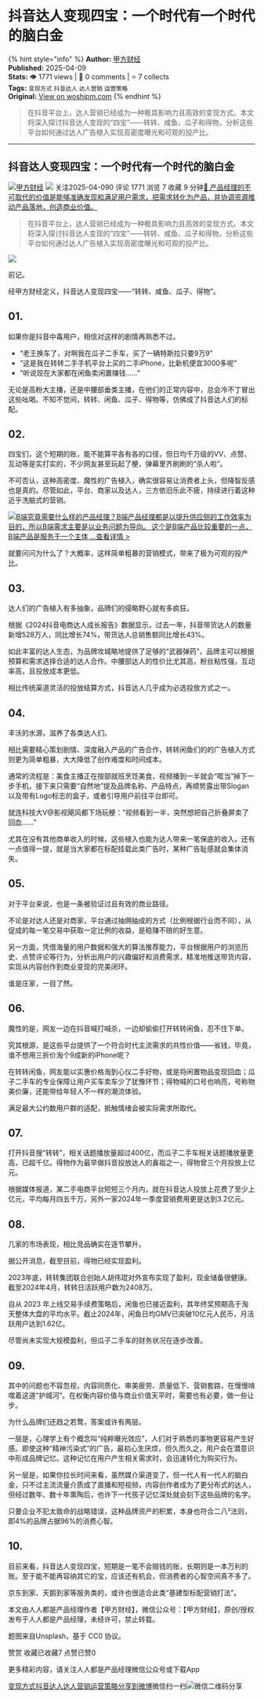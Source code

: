 # 抖音达人变现四宝：一个时代有一个时代的脑白金

{% hint style="info" %}
**Author:** [甲方财经](https://www.woshipm.com/u/928408)  
**Published:** 2025-04-09  
**Stats:** 👁️ 1771 views | 💬 0 comments | ⭐ 7 collects  
**Tags:** `变现方式` `抖音达人` `达人营销` `运营策略`  
**Original:** [View on woshipm.com](https://www.woshipm.com/marketing/6201923.html)
{% endhint %}

> 在抖音平台上，达人营销已经成为一种极具影响力且高效的变现方式。本文将深入探讨抖音达人变现的“四宝”——转转、咸鱼、瓜子和得物，分析这些平台如何通过达人广告植入实现高密度曝光和可观的投产比。

---

## 抖音达人变现四宝：一个时代有一个时代的脑白金

[![](https://image.woshipm.com/wp-files/2019/08/rR1DyaJbnXM0uP5xmTjt.png!/both/72x72)](https://www.woshipm.com/u/928408)[甲方财经](https://www.woshipm.com/u/928408) ![](https://static.woshipm.com/tag/1122_1@2x.png ) 关注2025-04-090 评论 1771 浏览 7 收藏 9 分钟[🔗 产品经理的不可取代的价值是能够准确发现和满足用户需求，把需求转化为产品，并协调资源推动产品落地，创造商业价值。](https://ke.qidianla.com/courses/90pm)

> 在抖音平台上，达人营销已经成为一种极具影响力且高效的变现方式。本文将深入探讨抖音达人变现的“四宝”——转转、咸鱼、瓜子和得物，分析这些平台如何通过达人广告植入实现高密度曝光和可观的投产比。

![](https://image.woshipm.com/2024/05/13/638fd740-1102-11ef-8ad3-00163e142b65.png)

前记。

经甲方财经定义，抖音达人变现四宝——“转转、咸鱼、瓜子、得物”。

## 01.

如果你是抖音中毒用户，相信对这样的剧情再熟悉不过。

-   “老王换车了，对啊我在瓜子二手车，买了一辆特斯拉只要9万9”
-   “这是我在转转二手手机平台上买的二手iPhone，比新机便宜3000多呢”
-   “听说现在大家都在闲鱼卖闲置赚钱……”

无论是高粉大主播，还是中腰部垂类主播，在他们的正常内容中，总会冷不丁冒出这些吆喝。不知不觉间，转转、闲鱼、瓜子、得物等，仿佛成了抖音达人们的标配。

## 02.

四宝们，这个短期的账，能不能算平各有各的口径，但日均千万级的VV、点赞、互动等是实打实的，不少网友甚至玩起了梗，弹幕里齐刷刷的“杀人啦”。

不可否认，这种高密度、魔性的广告植入，确实很容易让消费者上头，但降智反感也是真的。尽管如此，平台、商家以及达人，三方依旧乐此不疲，持续进行着这种近乎洗脑式的营销。

[![](https://image.woshipm.com/2023/08/02/f7cafd68-30e3-11ee-9da3-00163e0b5ff3.png)B端究竟需要什么样的产品经理？B端产品经理都是以提升供应侧的工作效率为目的，所以B端需求主要是以业务问题为导向。 这个是B端产品比较重要的一点，B端产品是服务于一个主体 ...查看详情 >](https://ke.qidianla.com/courses/bcpm)

就要问问为什么了？大概率，这样简单粗暴的营销模式，带来了极为可观的投产比。

## 03.

达人们的广告植入有多抽象，品牌们的侵略野心就有多疯狂。

根据《2024抖音电商达人成长报告》数据显示，过去一年，抖音带货达人的数量新增528万人，同比增长74%，带货达人总销售额同比增长43%。

如此丰富的达人生态，为品牌攻城略地提供了足够的“武器弹药”，品牌主可以根据预算和需求选择合适的达人合作。中腰部达人的性价比尤其高，粉丝粘性强，互动率高，且投放成本更低。

相比传统渠道灵活的投放结算方式，抖音达人几乎成为必选投放方式之一。

## 04.

丰沃的水源，滋养了各类达人们。

相比需要精心策划剧情、深度融入产品的广告合作，转转闲鱼们的的广告植入方式则更为简单粗暴，大大降低了创作难度和时间成本。

通常的流程是：美食主播正在按部就班烹饪美食，视频播到一半就会“哐当”掉下一步手机，接下来只需要“自然地”提及品牌名称、产品特点，再顺势露出带Slogan以及带有Logo标志的盒子，或者引导用户前往平台即可。

就连科技大V@影视飓风都下场玩梗：“视频看到一半，突然想把自己折叠屏卖了回血……”

尤其在没有其他商单收入的时候，这些植入也能为达人带来一笔保底的收入。还有一点值得一提，就是当大家都在标配挂载此类广告时，某种广告耻感就会集体消失。

## 05.

对于平台来说，也是一条被验证过且有效的商业路径。

不论是对达人还是对商家，平台通过抽佣抽成的方式（比例根据行业而不同），从促成的每一笔交易中获取一定比例的收益，是稳赚不赔的好生意。

另一方面，凭借海量的用户数据和强大的算法推荐能力，平台根据用户的浏览历史、点赞评论等行为，分析出用户的兴趣偏好和消费需求，精准地推送带货内容，实现从内容创作到商业变现的完美闭环。

谁是庄家，一目了然。

## 06.

魔性的是，网友一边在抖音喊打喊杀，一边却偷偷打开转转闲鱼，忍不住下单。

究其根源，是这些平台提供了一个符合时代主流需求的共性价值——省钱，毕竟，谁不想用三折价淘个9成新的iPhone呢？

在转转闲鱼，网友能以实惠价格淘到心仪二手好物，或是将闲置物品变现回血；瓜子二手车的专业保障让用户买车卖车少了犹豫环节；得物喊的口号也响亮，号称物美价廉，还能带给年轻人不一样的潮流体验。

满足最大公约数用户群的适配，抵触情绪会被实际需求所取代。

## 07.

打开抖音搜“转转”，相关话题播放量超过400亿，而瓜子二手车相关话题播放量更高，已超千亿。得物作为最早做抖音投放达人的鼻祖之一，得物曾三个月投放上亿元。

根据媒体报道，某二手电商平台短短三个月内，就在抖音达人投放上花费了至少上亿元，平均每月四五千万，另外一家2024年一季度营销费用更是达到3.2亿元。

## 08.

几家的市场表现，相比竞品确实在逐节攀升。

据公开消息，截至目前，得物已经实现盈利。

2023年底，转转集团联合创始人胡伟琨对外宣布实现了盈利，现金储备很健康。截至2024年4月，转转日活跃用户数为2408万。

自从 2023 年上线交易手续费策略后，闲鱼也已接近盈利，其年终奖预期高于淘天整体大盘的平均水平。截止2024年，闲鱼日均GMV已突破10亿元人民币，月活跃用户达到1.62亿。

尽管尚未实现大规模盈利，但瓜子二手车的财务状况在逐步改善。

## 09.

其中的问题也不容忽视，内容同质化、审美疲劳、质量低下、营销套路，在慢慢啃噬着这道“护城河”。在权衡内容价值与商业价值天平时，需要也有必要，做一些让步。

为什么品牌们还趋之若鹜，答案或许有两层。

一层是，心理学上有个概念叫“纯粹曝光效应”，人们对于熟悉的事物更容易产生好感。即使这种“精神污染式”的广告，最初心生厌烦，但久而久之，用户会在潜意识中形成品牌记忆。这种记忆在用户产生相关需求时，会迅速转化为购买行为。

另一层是，如果你拉长时间来看，虽然媒介渠道变了，但一代人有一代人的脑白金，只不过主流流量介质成了直播和短视频，内容创作者成为了更分布式的达人，但经过数年、数十年熏陶后，也许下一代孩子记忆深处就会刻下这些品牌的名字。

只要企业不犯太致命的战略错误，这种品牌资产的积累，本身也符合二八²法则，即4%的品牌占据96%的消费心智。

## 10.

目前来看，抖音达人变现四宝，短期是一笔不会赔钱的账，长期则是一本万利的账。至于能不能再容纳其它的宝，应该还有机会，但消费者的心智空间真不多了。

京东到家、天鹅到家等服务类的，或许也很适合此类“基建型标配营销打法”。

本文由人人都是产品经理作者【甲方财经】，微信公众号：【甲方财经】，原创/授权 发布于人人都是产品经理，未经许可，禁止转载。

题图来自Unsplash，基于 CC0 协议。

赞赏 收藏已收藏7 点赞已赞0

更多精彩内容，请关注人人都是产品经理微信公众号或下载App

[变现方式](https://www.woshipm.com/tag/%e5%8f%98%e7%8e%b0%e6%96%b9%e5%bc%8f)[抖音达人](https://www.woshipm.com/tag/%e6%8a%96%e9%9f%b3%e8%be%be%e4%ba%ba)[达人营销](https://www.woshipm.com/tag/%e8%be%be%e4%ba%ba%e8%90%a5%e9%94%80)[运营策略](https://www.woshipm.com/tag/%e8%bf%90%e8%90%a5%e7%ad%96%e7%95%a5)[分享到微博](https://service.weibo.com/share/share.php?appkey=2775287854&title=抖音达人变现四宝：一个时代有一个时代的脑白金&url=https://www.woshipm.com/marketing/6201923.html&pic=https://image.woshipm.com/2024/05/13/638fd740-1102-11ef-8ad3-00163e142b65.png)微信扫一扫![微信二维码](https://api.pwmqr.com/qrcode/create/?url=https://www.woshipm.com/marketing/6201923.html)分享